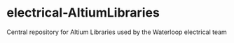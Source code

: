 # electrical-AltiumLibraries
Central repository for Altium Libraries used by the Waterloop electrical team
